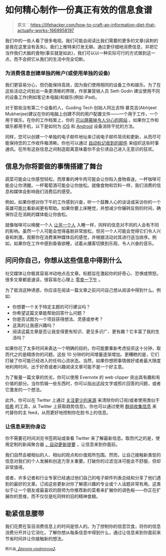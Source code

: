 # 如何精心制作一份真正有效的信息食谱

> 原文：<https://lifehacker.com/how-to-craft-an-information-diet-that-actually-works-1669958197>

我们中的一些人看了很多电视。我们可能会阅读比我们需要的更多的文章(讽刺的是我在这里没有丢失)。我们上推特来打发无聊。通过更仔细地消费信息，并把它当作我们大脑的食物(事实就是如此)，我们可以以一种实际可行的方式做到这一点，而不会把它从我们的生活中完全切断。



### 为消费信息创建单独的帐户(或使用单独的设备)

我们更容易分心，但仍能保持高效，因为我们使用相同的设备工作和娱乐。为了在这些活动之间划出一条更清晰的界限，作家兼营销人员 Seth Godin 建议使用不同的设备工作(例如笔记本电脑)和娱乐(例如 iPad)。

对于那些没有第二个设备的人，Guiding Tech 创始人阿比吉特·慕克吉(Abhijeet Mukherjee)建议在你的电脑上创建不同的用户配置文件——一个用于工作，一个用于娱乐。在你的工作档案上，你的 [可以屏蔽掉令人分心的网站](https://lifehacker.com/how-to-limit-visits-to-time-wasting-web-sites-and-give-5780575) 。如果你工作和娱乐都用手机，以下是如何为 [iOS](http://lifehacker.com/how-i-turned-my-iphone-into-a-simple-distraction-free-1175739059) 和 [Android](http://lifehacker.com/focus-lock-blocks-distracting-android-apps-so-you-can-w-1561694681) 设备消除干扰的方法。

同样，您可以创建一个单独的电子邮件地址来订阅电子邮件简讯和更新，从而尽可能保持您的工作收件箱清晰。你也可以通过 [自动标记收到的邮件](http://lifehacker.com/instant-disposable-gmail-addresses-144397) 来组织这些时事通讯。在所有这些信息之间制造距离意味着你不会引诱自己进入无意识的狂欢。

## 信息为你将要做的事情搭建了舞台

蔬菜可能会让你感觉轻松，而厚重的烤牛肉可能会让你陷入食物昏迷。一杯咖啡可能会让你清醒。一杯葡萄酒可能会让你放松。就像食物和饮料一样，我们消费的信息和媒体会影响我们消费后的感受。

例如，如果你想对你下午的工作感到兴奋，听一个鼓舞人心的谈话或采访你的一个英雄可能比看新闻更有帮助。如果你要上床睡觉，并想减少你辗转反侧的时间，确保你正在消耗的媒体能让你放松。

就像咖啡可以唤醒一个人 [让另一个人](http://www.chicagoreader.com/chicago/how-does-caffeine-affect-nervous-system-health-research/Content?oid=875717) 入睡一样，同样的信息对不同的人会有不同的影响。虽然一个人可能会觉得喜剧非常放松，但另一个人可能会觉得它们令人兴奋和刺激。观察你在消费某种媒体后的感觉，并根据活动对其进行适当排序。例如，如果你在工作中感到昏昏欲睡，试着从播客切换到乐观、令人兴奋的音乐。

## 问问你自己，你想从这些信息中得到什么

社交媒体让你极其容易冲动地点击文章。标题旨在激起你的好奇心、恐惧或愤怒。很多文章都是速读，很容易在心理上 [零食一下午](https://lifehacker.com/try-these-psychological-tricks-to-prevent-mindless-snac-5966823) 。

为了抵消这种诱惑，你应该在阅读一篇文章之前问问自己想从阅读中得到什么。例如:

*   你想要一个关于特定主题的可行建议吗？
*   你希望这篇文章能帮助回答什么问题？
*   你是否试图为一个项目获得想法、灵感或参考？
*   这真的让我感兴趣吗？
*   阅读这篇文章是否让我变得更有知识、更见多识广、更有趣？它丰富了我的生活吗？

如果你花了太多时间来表达一个明确的目的，你可能要重新考虑投资这十分钟，取而代之的是精炼你的问题。这些 10 分钟的时间增量逐渐增加。更糟糕的是，它们打破了你可能已经进入的任何心流状态。当然，如果你想把事情做好或者最大限度地利用时间，出于好奇或者兴趣阅读文章可能不是一个好主意。

为了衡量一篇文章的优劣，你可以使用 Evernote 的 web clipper 突出其有趣和有价值的部分。当你剪辑一些东西时，你可以指出这段文字或照片回答的问题，或者它激发的一个想法。

此外，你可以在 Twitter 上通过 [关注更少的来源](https://lifehacker.com/how-clutter-affects-your-brain-and-what-you-can-do-abo-662647035) 来清除你的订阅(或者使用类似于 [哈希](http://lifehacker.com/hash-shows-you-important-news-highlights-from-twitter-1657341999) 的工具，从 Twitter 上获取趋势信息)。你也可以通过使用 [群组收集信息](http://lifehacker.com/facebook-groups-are-underrated-heres-how-to-make-them-1660643691) 来代替你的主 feed，从而更好地控制你在脸书上的信息。

### 让信息来到你身边

你不需要花时间浏览书签网站或查看 Twitter 来了解最新信息。取而代之的是，使用定制的新闻聚合器 [，自动更新提要](https://lifehacker.com/five-best-news-aggregators-5845798) ，让信息来到你面前。

我们自然会被相似的人、相似的观点和价值观所包围。然而，让自己接触新类型的信息对我们的个人发展和创造力至关重要。打破你的过滤泡沫可能会不舒服，但却非常值得。

或者，许多记者和行业专家已经通过他们自己的电子邮件列表总结和分享了他们遇到的最好的文章。订阅这些更新对你了解感兴趣的专业或个人话题非常有用。这类似于让一个朋友或最喜欢的厨师为你推荐新的菜肴来扩展你的调色板——你正在扩展你的思维，而不仅仅是吃同样的旧的精神食粮。

## 勒紧信息腰带

我们花费在盲目消费信息上的时间是惊人的。为了控制你的信息饮食，将你的信息消费分开并让它消化，了解你想从每条信息中得到什么，通过让信息来到你面前来节省时间并让你接触新的想法。

<small>照片由</small>[*<small>【daniela vladimirova】</small>*](http://www.flickr.com/photos/danielavladimirova/3227375082)<small>，<small></small></small>